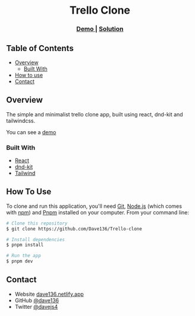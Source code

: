 <h1 align="center">Trello Clone</h1>

<div align="center">
  <h3>
    <a href="https://dg-trello-clone.netlify.app/">
      Demo
    </a>
    <span> | </span>
    <a href="https://github.com/Dave136/Trello-clone">
      Solution
    </a>
  </h3>
</div>

<!-- TABLE OF CONTENTS -->

## Table of Contents

- [Overview](#overview)
  - [Built With](#built-with)
- [How to use](#how-to-use)
- [Contact](#contact)

<!-- OVERVIEW -->

## Overview

The simple and minimalist trello clone app, built using react, dnd-kit and tailwindcss.

You can see a [demo](https://dg-trello-clone.netlify.app/)

### Built With

- [React](https://reactjs.org/)
- [dnd-kit](https://docs.dndkit.com/)
- [Tailwind](https://tailwindcss.com/)


## How To Use

To clone and run this application, you'll need [Git](https://git-scm.com), [Node.js](https://nodejs.org/en/download/) (which comes with [npm](http://npmjs.com)) and [Pnpm](https://pnpm.io/installation) installed on your computer. From your command line:

```bash
# Clone this repository
$ git clone https://github.com/Dave136/Trello-clone

# Install dependencies
$ pnpm install

# Run the app
$ pnpm dev
```

## Contact

- Website [dave136.netlify.app](https://dave136.netlify.app/)
- GitHub [@dave136](https://github.com/Dave136)
- Twitter [@davejs4](https://twitter.com/davejs4)
